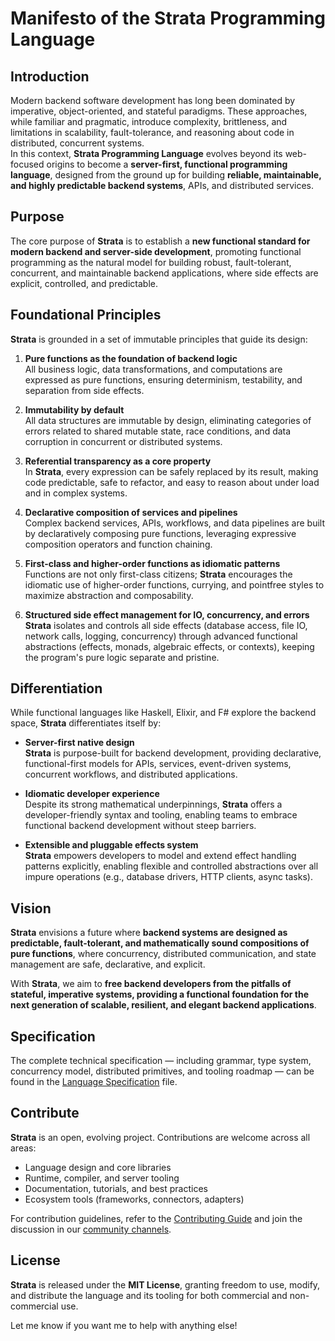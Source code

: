# Manifesto of the Strata Programming Language

## Introduction

Modern backend software development has long been dominated by imperative, object-oriented, and stateful paradigms. These approaches, while familiar and pragmatic, introduce complexity, brittleness, and limitations in scalability, fault-tolerance, and reasoning about code in distributed, concurrent systems.  
In this context, **Strata Programming Language** evolves beyond its web-focused origins to become a **server-first, functional programming language**, designed from the ground up for building **reliable, maintainable, and highly predictable backend systems**, APIs, and distributed services.

## Purpose

The core purpose of **Strata** is to establish a **new functional standard for modern backend and server-side development**, promoting functional programming as the natural model for building robust, fault-tolerant, concurrent, and maintainable backend applications, where side effects are explicit, controlled, and predictable.

## Foundational Principles

**Strata** is grounded in a set of immutable principles that guide its design:

1. **Pure functions as the foundation of backend logic**  
   All business logic, data transformations, and computations are expressed as pure functions, ensuring determinism, testability, and separation from side effects.

2. **Immutability by default**  
   All data structures are immutable by design, eliminating categories of errors related to shared mutable state, race conditions, and data corruption in concurrent or distributed systems.

3. **Referential transparency as a core property**  
   In **Strata**, every expression can be safely replaced by its result, making code predictable, safe to refactor, and easy to reason about under load and in complex systems.

4. **Declarative composition of services and pipelines**  
   Complex backend services, APIs, workflows, and data pipelines are built by declaratively composing pure functions, leveraging expressive composition operators and function chaining.

5. **First-class and higher-order functions as idiomatic patterns**  
   Functions are not only first-class citizens; **Strata** encourages the idiomatic use of higher-order functions, currying, and pointfree styles to maximize abstraction and composability.

6. **Structured side effect management for IO, concurrency, and errors**  
   **Strata** isolates and controls all side effects (database access, file IO, network calls, logging, concurrency) through advanced functional abstractions (effects, monads, algebraic effects, or contexts), keeping the program's pure logic separate and pristine.

## Differentiation

While functional languages like Haskell, Elixir, and F# explore the backend space, **Strata** differentiates itself by:

- **Server-first native design**  
  **Strata** is purpose-built for backend development, providing declarative, functional-first models for APIs, services, event-driven systems, concurrent workflows, and distributed applications.

- **Idiomatic developer experience**  
  Despite its strong mathematical underpinnings, **Strata** offers a developer-friendly syntax and tooling, enabling teams to embrace functional backend development without steep barriers.

- **Extensible and pluggable effects system**  
  **Strata** empowers developers to model and extend effect handling patterns explicitly, enabling flexible and controlled abstractions over all impure operations (e.g., database drivers, HTTP clients, async tasks).

## Vision

**Strata** envisions a future where **backend systems are designed as predictable, fault-tolerant, and mathematically sound compositions of pure functions**, where concurrency, distributed communication, and state management are safe, declarative, and explicit.

With **Strata**, we aim to **free backend developers from the pitfalls of stateful, imperative systems, providing a functional foundation for the next generation of scalable, resilient, and elegant backend applications**.

## Specification

The complete technical specification — including grammar, type system, concurrency model, distributed primitives, and tooling roadmap — can be found in the [Language Specification](specification.md) file.

## Contribute

**Strata** is an open, evolving project. Contributions are welcome across all areas:

- Language design and core libraries
- Runtime, compiler, and server tooling
- Documentation, tutorials, and best practices
- Ecosystem tools (frameworks, connectors, adapters)

For contribution guidelines, refer to the [Contributing Guide](contributing.md) and join the discussion in our [community channels](community.md).

## License

**Strata** is released under the **MIT License**, granting freedom to use, modify, and distribute the language and its tooling for both commercial and non-commercial use.

Let me know if you want me to help with anything else!
